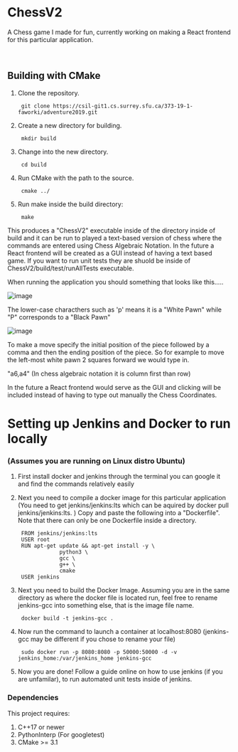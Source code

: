 # ChessV2

A Chess game I made for fun, currently working on making a React frontend for this particular application.

<br />

## Building with CMake

1. Clone the repository.

        git clone https://csil-git1.cs.surrey.sfu.ca/373-19-1-faworki/adventure2019.git

2. Create a new directory for building.

        mkdir build

3. Change into the new directory.

        cd build

4. Run CMake with the path to the source.

        cmake ../

5. Run make inside the build directory:

        make

This produces a "ChessV2" executable inside of the directory inside of build and it can be run to played a text-based version of chess where the commands are entered using Chess Algebraic Notation. In the future a React frontend will be created as a GUI instead of having a text based game. If you want to run unit tests they are shuold be inside of ChessV2/build/test/runAllTests executable.

When running the application you should something that looks like this.....

![image](https://user-images.githubusercontent.com/36338184/117098456-60893f00-ad23-11eb-9d73-97e0274c440b.png)

The lower-case characthers such as 'p' means it is a "White Pawn" while "P" corresponds to a "Black Pawn"



![image](https://user-images.githubusercontent.com/36338184/117097523-c1634800-ad20-11eb-890a-065a2ac8cc13.png)


To make a move specify the initial position of the piece followed by a comma and then the ending position of the piece.
So for example to move the left-most white pawn 2 squares forward we would type in.

"a6,a4"   (In chess algebraic notation it is column first than row)

In the future a React frontend would serve as the GUI and clicking will be included instead of having to type out manually the Chess Coordinates.


# Setting up Jenkins and Docker to run locally 
### (Assumes you are running on Linux distro Ubuntu)
1. First install docker and jenkins through the terminal you can google it and find the commands relatively easily

2. Next you need to compile a docker image for this particular application (You need to get jenkins/jenkins:lts which can be aquired by
   docker pull jenkins/jenkins:lts. ) Copy and paste the following into a "Dockerfile". Note that there can only be one Dockerfile inside a directory.

        FROM jenkins/jenkins:lts
        USER root
        RUN apt-get update && apt-get install -y \
                    python3 \
                    gcc \
                    g++ \
                    cmake 
        USER jenkins
        
        
3. Next you need to build the Docker Image. Assuming you are in the same directory as where the docker file is located run, feel free to rename 
jenkins-gcc into something else, that is the image file name.

        docker build -t jenkins-gcc .

      
4. Now run the command to launch a container at localhost:8080 (jenkins-gcc may be different if you chose to rename your file)

        sudo docker run -p 8080:8080 -p 50000:50000 -d -v jenkins_home:/var/jenkins_home jenkins-gcc
        
5. Now you are done! Follow a guide online on how to use jenkins (if you are unfamilar), to run automated unit tests inside of jenkins.

### Dependencies
This project requires:

1. C++17 or newer
2. PythonInterp (For googletest)
3. CMake >= 3.1
